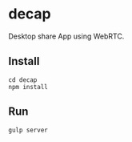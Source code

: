 # decap

Desktop share App using WebRTC.

## Install

```
cd decap
npm install
```

## Run

```
gulp server
```
